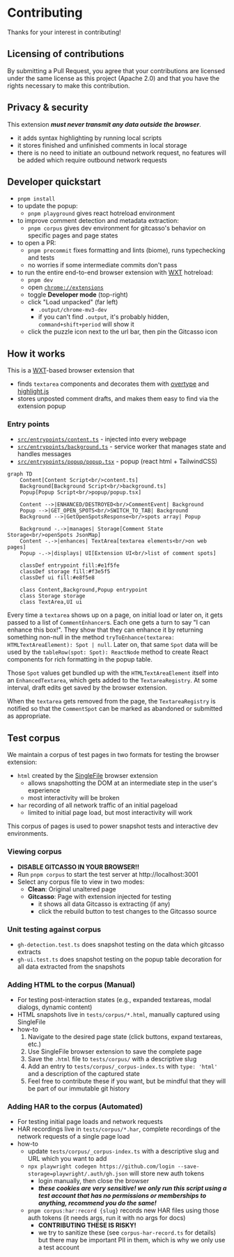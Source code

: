 # Contributing

Thanks for your interest in contributing!

## Licensing of contributions

By submitting a Pull Request, you agree that your contributions are licensed under the same license as this project (Apache 2.0) and that you have the rights necessary to make this contribution.

## Privacy & security

This extension ***must never transmit any data outside the browser***.

- it adds syntax highlighting by running local scripts
- it stores finished and unfinished comments in local storage
- there is no need to initiate an outbound network request, no features will be added which require outbound network requests

## Developer quickstart

- `pnpm install`
- to update the popup:
  - `pnpm playground` gives react hotreload environment
- to improve comment detection and metadata extraction:
  - `pnpm corpus` gives dev environment for gitcasso's behavior on specific pages and page states
- to open a PR:
  - `pnpm precommit` fixes formatting and lints (biome), runs typechecking and tests
  - no worries if some intermediate commits don't pass
- to run the entire end-to-end browser extension with [WXT](https://wxt.dev/) hotreload:
  - `pnpm dev`
  - open [`chrome://extensions`](chrome://extensions)
  - toggle **Developer mode** (top-right)
  - click "Load unpacked" (far left)
    - `.output/chrome-mv3-dev`
    - if you can't find `.output`, it's probably hidden, `command+shift+period` will show it
  - click the puzzle icon next to the url bar, then pin the Gitcasso icon

## How it works

This is a [WXT](https://wxt.dev/)-based browser extension that

- finds `textarea` components and decorates them with [overtype](https://overtype.dev/) and [highlight.js](https://highlightjs.org/)
- stores unposted comment drafts, and makes them easy to find via the extension popup

### Entry points

- [`src/entrypoints/content.ts`](src/entrypoints/content.ts) - injected into every webpage
- [`src/entrypoints/background.ts`](src/entrypoints/background.ts) - service worker that manages state and handles messages
- [`src/entrypoints/popup/popup.tsx`](src/entrypoints/popup/popup.tsx) - popup (react html + TailwindCSS)

```mermaid
graph TD
    Content[Content Script<br/>content.ts] 
    Background[Background Script<br/>background.ts]
    Popup[Popup Script<br/>popup/popup.tsx]
    
    Content -->|ENHANCED/DESTROYED<br/>CommentEvent| Background
    Popup -->|GET_OPEN_SPOTS<br/>SWITCH_TO_TAB| Background
    Background -->|GetOpenSpotsResponse<br/>spots array| Popup
    
    Background -.->|manages| Storage[Comment State Storage<br/>openSpots JsonMap]
    Content -.->|enhances| TextArea[textarea elements<br/>on web pages]
    Popup -.->|displays| UI[Extension UI<br/>list of comment spots]
    
    classDef entrypoint fill:#e1f5fe
    classDef storage fill:#f3e5f5
    classDef ui fill:#e8f5e8
    
    class Content,Background,Popup entrypoint
    class Storage storage
    class TextArea,UI ui
```

Every time a `textarea` shows up on a page, on initial load or later on, it gets passed to a list of `CommentEnhancer`s. Each one gets a turn to say "I can enhance this box!". They show that they can enhance it by returning something non-null in the method `tryToEnhance(textarea: HTMLTextAreaElement): Spot | null`. Later on, that same `Spot` data will be used by the `tableRow(spot: Spot): ReactNode` method to create React components for rich formatting in the popup table.

Those `Spot` values get bundled up with the `HTMLTextAreaElement` itself into an `EnhancedTextarea`, which gets added to the `TextareaRegistry`. At some interval, draft edits get saved by the browser extension.

When the `textarea` gets removed from the page, the `TextareaRegistry` is notified so that the `CommentSpot` can be marked as abandoned or submitted as appropriate.

## Test corpus

We maintain a corpus of test pages in two formats for testing the browser extension:
- `html` created by the [SingleFile](https://chromewebstore.google.com/detail/singlefile/mpiodijhokgodhhofbcjdecpffjipkle) browser extension
  - allows snapshotting the DOM at an intermediate step in the user's experience
  - most interactivity will be broken
- `har` recording of all network traffic of an initial pageload
  - limited to initial page load, but most interactivity will work

This corpus of pages is used to power snapshot tests and interactive dev environments.

### Viewing corpus

- **DISABLE GITCASSO IN YOUR BROWSER!!**
- Run `pnpm corpus` to start the test server at http://localhost:3001
- Select any corpus file to view in two modes:
  - **Clean**: Original unaltered page
  - **Gitcasso**: Page with extension injected for testing
    - it shows all data Gitcasso is extracting (if any)
    - click the rebuild button to test changes to the Gitcasso source

### Unit testing against corpus

- `gh-detection.test.ts` does snapshot testing on the data which gitcasso extracts
- `gh-ui.test.ts` does snapshot testing on the popup table decoration for all data extracted from the snapshots

### Adding HTML to the corpus (Manual)

- For testing post-interaction states (e.g., expanded textareas, modal dialogs, dynamic content)
- HTML snapshots live in `tests/corpus/*.html`, manually captured using SingleFile
- how-to
  1. Navigate to the desired page state (click buttons, expand textareas, etc.)
  2. Use SingleFile browser extension to save the complete page
  3. Save the `.html` file to `tests/corpus/` with a descriptive slug
  4. Add an entry to `tests/corpus/_corpus-index.ts` with `type: 'html'` and a description of the captured state
  5. Feel free to contribute these if you want, but be mindful that they will be part of our immutable git history

### Adding HAR to the corpus (Automated)

- For testing initial page loads and network requests
- HAR recordings live in `tests/corpus/*.har`, complete recordings of the network requests of a single page load
- how-to
  - update `tests/corpus/_corpus-index.ts` with a descriptive slug and URL which you want to add
  - `npx playwright codegen https://github.com/login --save-storage=playwright/.auth/gh.json` will store new auth tokens
    - login manually, then close the browser
    - ***these cookies are very sensitive! we only run this script using a test account that has no permissions or memberships to anything, recommend you do the same!***
  - `pnpm corpus:har:record {slug}` records new HAR files using those auth tokens (it needs args, run it with no args for docs)
    - **CONTRIBUTING THESE IS RISKY!**
    - we try to sanitize these (see `corpus-har-record.ts` for details) but there may be important PII in them, which is why we only use a test account
